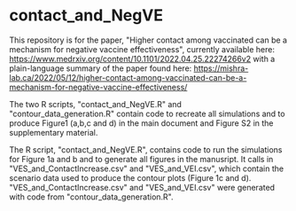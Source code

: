 # contact_and_NegVE

This repository is for the paper, "Higher contact among vaccinated can be a mechanism for negative vaccine effectiveness", currently available here: https://www.medrxiv.org/content/10.1101/2022.04.25.22274266v2 with a plain-language summary of the paper found here: https://mishra-lab.ca/2022/05/12/higher-contact-among-vaccinated-can-be-a-mechanism-for-negative-vaccine-effectiveness/

The two R scripts, "contact_and_NegVE.R" and "contour_data_generation.R" contain code to recreate all simulations and to produce Figure1 (a,b,c and d) in the main document and Figure S2 in the supplementary material.

The R script, "contact_and_NegVE.R", contains code to run the simulations for Figure 1a and b and to generate all figures in the manusript. It calls in "VES_and_ContactIncrease.csv" and "VES_and_VEI.csv", which contain the scenario data used to produce the contour plots (Figure 1c and d). "VES_and_ContactIncrease.csv" and "VES_and_VEI.csv" were generated with code from "contour_data_generation.R".


